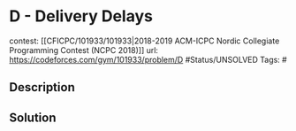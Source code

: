 # D - Delivery Delays

contest: [[CFICPC/101933/101933|2018-2019 ACM-ICPC Nordic Collegiate Programming Contest (NCPC 2018)]]
url: https://codeforces.com/gym/101933/problem/D
#Status/UNSOLVED
Tags: #

## Description

## Solution

